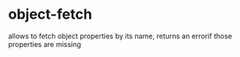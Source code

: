 # object-fetch

allows to fetch object properties by its name, returns an errorif those properties are missing
